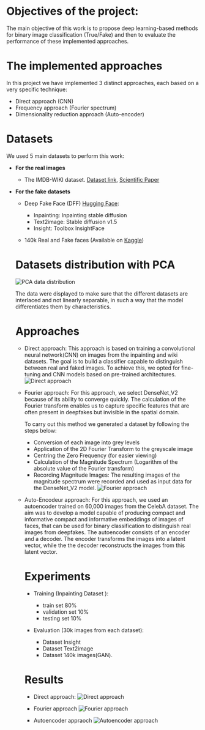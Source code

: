 # Objectives of the project:
The main objective of this work is to propose deep learning-based methods for binary image classification (True/Fake) and then to evaluate the performance of these implemented approaches.

# The implemented approaches
In this project we have implemented 3 distinct approaches, each based on a very specific technique:

- Direct approach (CNN)
- Frequency approach (Fourier spectrum)
- Dimensionality reduction approach (Auto-encoder)

# Datasets
We used 5 main datasets to perform this work:

- **For the real images**
  -  The IMDB-WIKI dataset. [Dataset link](https://data.vision.ee.ethz.ch/cvl/rrothe/imdb-wiki/static/wiki_crop.tar), [Scientific Paper](https://data.vision.ee.ethz.ch/cvl/rrothe/imdb-wiki/)


- **For the fake datasets**
  - Deep Fake Face (DFF) [Hugging Face](https://huggingface.co/datasets/OpenRL/DeepFakeFace):
    - Inpainting: Inpainting stable diffusion 
    - Text2image: Stable diffusion v1.5
    - Insight: Toolbox InsightFace

  - 140k Real and Fake faces (Available on [Kaggle](https://www.kaggle.com/datasets/xhlulu/140k-real-and-fake-faces))
 
  # Datasets distribution with PCA

  ![PCA data distribution](https://github.com/Malekbennabi3/TER_Notebooks/blob/main/img/Acp.png)
  
  The data were displayed to make sure that the different datasets are interlaced and not linearly separable, in such a way that the model differentiates them by characteristics.

  # Approaches

  - Direct approach:
    This approach is based on training a convolutional neural network(CNN) on images from the inpainting and wiki datasets.
    The goal is to build a classifier capable to distinguish between real and faked images.
    To achieve this, we opted for fine-tuning and CNN models based on pre-trained architectures.
    ![Direct approach](https://github.com/Malekbennabi3/TER_Notebooks/blob/main/img/direct.png)
    
  - Fourier approach:
    For this approach, we select DenseNet_V2 because of its ability to converge quickly.
    The calculation of the Fourier transform enables us to capture specific features that are often present in deepfakes but invisible in the spatial domain.

    To carry out this method we generated a dataset by following the steps below:
    - Conversion of each image into grey levels
    - Application of the 2D Fourier Transform to the greyscale image
    - Centring the Zero Frequency (for easier viewing)
    - Calculation of the Magnitude Spectrum (Logarithm of the absolute value of the Fourier transform)
    - Recording Magnitude Images: The resulting images of the magnitude spectrum were recorded and used as input data for the DenseNet_V2 model.
     ![Fourier approach](https://github.com/Malekbennabi3/TER_Notebooks/blob/main/img/fourier.png)  

  - Auto-Encodeur approach:
    For this approach, we used an autoencoder trained on 60,000 images from the CelebA dataset.
    The aim was to develop a model capable of producing compact and informative compact and informative embeddings of images of faces, that can be used for binary classification to distinguish real images from deepfakes.
    The autoencoder consists of an encoder and a decoder. The encoder transforms the images into a latent vector, while the the decoder reconstructs the images from this latent vector.

    # Experiments

    - Training (Inpainting Dataset ):
      - train set 80%
      - validation set 10%
      - testing set 10%

    - Evaluation (30k images from each dataset):
      - Dataset Insight
      - Dataset Text2image
      - Dataset 140k images(GAN).
     
    # Results

    - Direct approach:
      ![Direct approach](https://github.com/Malekbennabi3/TER_Notebooks/blob/main/img/res_direct.png)  


    - Fourier approach
      ![Fourier approach](https://github.com/Malekbennabi3/TER_Notebooks/blob/main/img/res_fourier.png)  


    - Autoencoder appraoch
      ![Autoencoder approach](https://github.com/Malekbennabi3/TER_Notebooks/blob/main/img/res_auto.png)  

        

    
  
